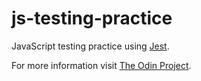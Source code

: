 # js-testing-practice

JavaScript testing practice using [Jest](https://jestjs.io/).

For more information visit [The Odin Project](https://www.theodinproject.com/lessons/testing-practice).
